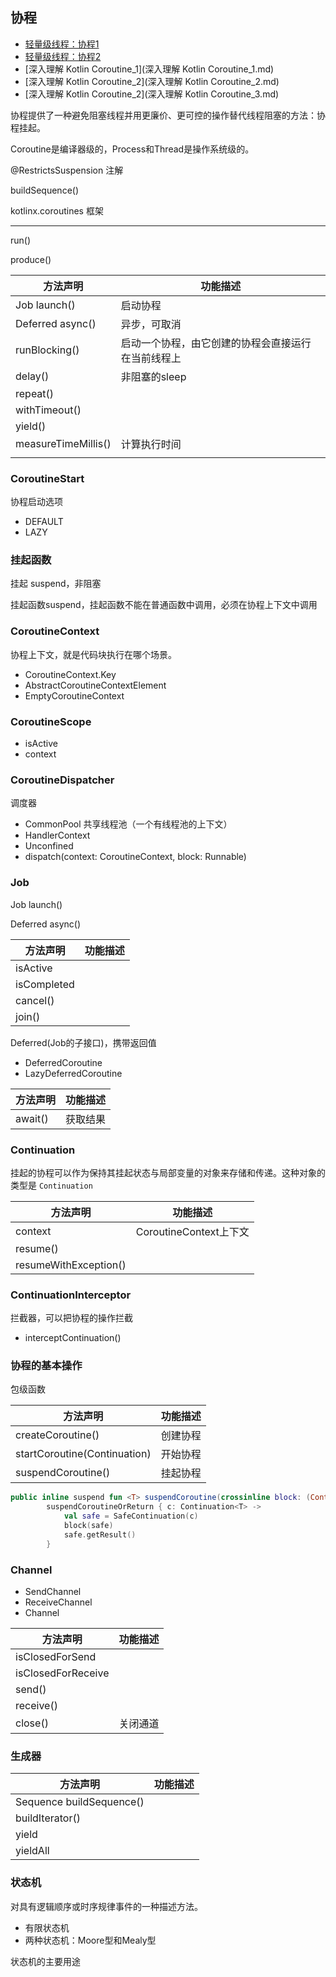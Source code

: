 ## 协程

* [轻量级线程：协程1](轻量级线程：协程1.md)
* [轻量级线程：协程2](轻量级线程：协程2.md)
* [深入理解 Kotlin Coroutine_1](深入理解 Kotlin Coroutine_1.md)
* [深入理解 Kotlin Coroutine_2](深入理解 Kotlin Coroutine_2.md)
* [深入理解 Kotlin Coroutine_2](深入理解 Kotlin Coroutine_3.md)

协程提供了一种避免阻塞线程并用更廉价、更可控的操作替代线程阻塞的方法：协程挂起。

Coroutine是编译器级的，Process和Thread是操作系统级的。

@RestrictsSuspension 注解

buildSequence()

kotlinx.coroutines 框架

----

run()

produce()

| 方法声明                | 功能描述                      |
| ------------------- | ------------------------- |
| Job launch()        | 启动协程                      |
| Deferred async()    | 异步，可取消                    |
| runBlocking()       | 启动一个协程，由它创建的协程会直接运行在当前线程上 |
| delay()             | 非阻塞的sleep                 |
| repeat()            |                           |
| withTimeout()       |                           |
| yield()             |                           |
| measureTimeMillis() | 计算执行时间                    |
|                     |                           |

### CoroutineStart

协程启动选项

- DEFAULT
- LAZY

### 挂起函数

挂起 suspend，非阻塞

挂起函数suspend，挂起函数不能在普通函数中调用，必须在协程上下文中调用

### CoroutineContext

协程上下文，就是代码块执行在哪个场景。

- CoroutineContext.Key
- AbstractCoroutineContextElement
- EmptyCoroutineContext

### CoroutineScope

- isActive
- context

### CoroutineDispatcher

调度器

- CommonPool 共享线程池（一个有线程池的上下文）
- HandlerContext
- Unconfined
- dispatch(context: CoroutineContext, block: Runnable)

### Job

Job launch()

Deferred async()

| 方法声明        | 功能描述 |
| ----------- | ---- |
| isActive    |      |
| isCompleted |      |
| cancel()    |      |
| join()      |      |

Deferred(Job的子接口)，携带返回值

- DeferredCoroutine
- LazyDeferredCoroutine

| 方法声明    | 功能描述 |
| ------- | ---- |
| await() | 获取结果 |

### Continuation

挂起的协程可以作为保持其挂起状态与局部变量的对象来存储和传递。这种对象的类型是 `Continuation`

| 方法声明                  | 功能描述                |
| --------------------- | ------------------- |
| context               | CoroutineContext上下文 |
| resume()              |                     |
| resumeWithException() |                     |

### ContinuationInterceptor

拦截器，可以把协程的操作拦截

- interceptContinuation()

### 协程的基本操作

包级函数

| 方法声明                         | 功能描述 |
| ---------------------------- | ---- |
| createCoroutine()            | 创建协程 |
| startCoroutine(Continuation) | 开始协程 |
| suspendCoroutine()           | 挂起协程 |

```kotlin
public inline suspend fun <T> suspendCoroutine(crossinline block: (Continuation<T>) -> Unit): T =
        suspendCoroutineOrReturn { c: Continuation<T> ->
            val safe = SafeContinuation(c)
            block(safe)
            safe.getResult()
        }
```
### Channel

- SendChannel
- ReceiveChannel
- Channel

| 方法声明               | 功能描述 |
| ------------------ | ---- |
| isClosedForSend    |      |
| isClosedForReceive |      |
| send()             |      |
| receive()          |      |
| close()            | 关闭通道 |

### 生成器

| 方法声明                     | 功能描述 |
| ------------------------ | ---- |
| Sequence buildSequence() |      |
| buildIterator()          |      |
| yield                    |      |
| yieldAll                 |      |

### 状态机

对具有逻辑顺序或时序规律事件的一种描述方法。

- 有限状态机
- 两种状态机：Moore型和Mealy型

状态机的主要用途
